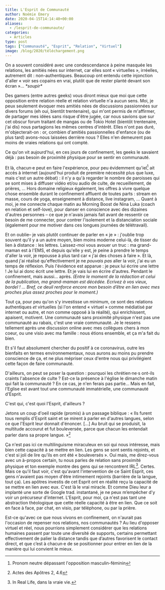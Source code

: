 ```yaml
---
title: L'Esprit de Communauté
author: Noémie Emery
date: 2020-04-15T14:14:40+00:00
aliases:
  - /lesprit-de-communaute/
categories:
  - Articles
type: post
tags: ["Communauté", "Esprit", "Relation", "Virtuel"]
image: /blog/2020/téléchargement.png
---
```


On a souvent considéré avec une condescendance à peine masquée les relations, les amitiés nées sur internet, car elles sont « virtuelles », irréelles, autrement dit : non-authentiques. Beaucoup ont entendu cette injonction d'aller « voir ses copains en vrai, plutôt que de rester planté devant son écran »… *\*soupir\**


Des gamers (entre autres geeks) vous diront mieux que moi que cette opposition entre relation réelle et relation virtuelle n'a aucun sens. Moi, je peux seulement évoquer mes amitiés nées de discussions passionnées sur divers forums (eh oui, bientôt trentenaire), qui m'ont permis de m'affirmer, de partager mes idées sans risque d'être jugée, car nous savions que sur cet obscur forum traitant de mangas ou de Tokio Hotel (bientôt trentenaire, j'ai dis) nous partagions les mêmes centres d'intérêt. Elles n'ont pas duré, m'objecterait-on : or, combien d'amitiés passionnelles d'enfance (ou de plus tard) avons-nous laissées derrière nous ? Elles n'en demeurent pas moins de vraies relations qui ont compté.

Ce qu'on vit aujourd'hui, en ces jours de confinement, les geeks le savaient déjà : pas besoin de proximité physique pour se sentir en communauté.

Et là, chacun·e peut en faire l'expérience, pour peu évidemment qu'iel[^1] ait accès à internet (aujourd'hui produit de première nécessité plus que luxe, mais c'est un autre débat) : il n'y a qu'à regarder le nombre de paroisses qui se sont mises à diffuser vidéo et/ou audio de culte, de recueillement, de prières, … Hors domaine religieux également, les offres à vivre quelque chose ensemble durant le confinement affluent de toutes parts : stream en masse, cours de yoga, enseignement à distance, live instagram, … Quant à moi, je me connecte chaque matin au Morning Boost de Nina Luka (coach en relation et self-love), pour danser en conscience avec des dizaines d'autres personnes – ce que je n'avais jamais fait avant de ressentir ce besoin de me connecter, pour contrer l'isolement et la distanciation sociale (également pour me motiver dans ces longues journées de télétravail).

Et on oublie– je vais plutôt continuer de parler en « je » : j'oublie trop souvent qu'il y a un autre moyen, bien moins moderne celui-là, de tisser du lien à distance : les lettres. Laissez-moi vous avouer un truc : ma grand-maman est à l'EMS, et depuis qu'elle y est, je peine à prendre le temps d'aller la voir, je repousse à plus tard car « j'ai des choses à faire ». Et là, quand j'ai réalisé qu'effectivement je ne _pouvais pas_ aller la voir, j'ai eu un temps de réflexion. Puis l'évidence est apparue : je peux lui écrire une lettre ! Je lui ai donc écrit une lettre. Et je vais lui en écrire d'autres. Pendant le confinement, mais aussi… après. _(Entre le moment de la rédaction et celui de la publication, ma grand-maman est décédée. Ecrivez à vos vieux, bordel ! … Bref, ce deuil renforce encore mon besoin d’être en lien avec mes proches plus assez proches pour le moment.)_

Tout ça, pour peu qu'on s'y investisse un minimum, ce sont des relations authentiques _et_ virtuelles (si l'on entend « virtuel » comme médiatisé par internet ou autre, et non comme opposé à la réalité), qui enrichissent, apaisent, motivent. Une communauté sans proximité physique n'est pas une communauté au rabais, c'est une vraie communauté. Je le ressens tellement après une discussion online avec mes collègues chers à mon coeur, ou une visio avec ma famille : nous étions ensemble, et ça m'a fait du bien.

Et s'il faut absolument chercher du positif à ce coronavirus, outre les bienfaits en termes environnementaux, nous aurons au moins pu prendre conscience de ça, et ne plus mépriser ceux d'entre nous qui privilégient cette façon de faire communauté.

D'ailleurs, on peut se poser la question : pourquoi les chrétien·ne·s ont-ils craints l'absence de culte ? Est-ce la présence à l'église le dimanche matin qui fait la communauté ? En ce cas, je n'en ferais pas partie… Mais en fait, l'Eglise est avant tout une communauté immatérielle, une communauté d'Esprit.

C'est qui, c'est quoi l'Esprit, d'ailleurs ?

Jetons un coup d'oeil rapide (promis) à un passage biblique : « Ils furent tous remplis d'Esprit saint et se mirent à parler en d'autres langues, selon ce que l'Esprit leur donnait d'énoncer. […] Au bruit qui se produisit, la multitude accourut et fut bouleversée, parce que chacun les entendait parler dans sa propre langue. »[^2]

Ça n'est pas ici ce multilinguisme miraculeux en soi qui nous intéresse, mais bien cette capacité à se mettre en lien. Les gens se sont sentis rejoints, et c'est si joli de lire qu'ils en ont été « bouleversés ». Oui mais, me direz-vous avec un à-propos certain, tu nous parles de relation sans proximité physique et ton exemple montre des gens qui se rencontrent IRL[^3]. Certes. Mais ce qu'il faut voir, c'est qu'avant l'intervention de ce Saint Esprit, ces gens n'avaient pas moyen d'être intimement rejoints (barrière de la langue, tout ça). Les apôtres investis de cet Esprit ont en réalité reçu la capacité de se mettre en lien avec eux. C'est là le vrai miracle. Et comme Dieu leur a implanté une sorte de Google trad. instantané, je ne peux m&#8217;empêcher d'y voir un précurseur d'internet. L'Esprit, pour moi, ça n'est pas tant une abstraction théologique que cette réelle capacité à être en lien. Que ce soit en face à face, par chat, en visio, par téléphone, ou par la prière.

Est-ce qu'avec ce que nous vivons en confinement, on n'aurait pas l'occasion de repenser nos relations, nos communautés ? Au lieu d'opposer virtuel et réel, nous pourrions simplement considérer que les relations humaines passent par toute une diversité de supports, certains permettant effectivement de palier la distance tandis que d’autres favorisent le contact direct, et que c’est à chacun·e de se positionner pour entrer en lien de la manière qui lui convient le mieux.



  [^1]: Pronom neutre dépassant l'opposition masculin-féminin
  [^2]: Actes des Apôtres 2, 4.6
  [^3]: In Real Life, dans la vraie vie.